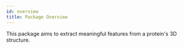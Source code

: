 ```yaml
---
id: overview
title: Package Overview
---
```


This package aims to extract meaningful features from a protein's 3D structure.


